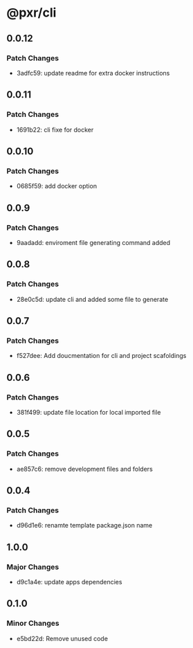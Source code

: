 # @pxr/cli

## 0.0.12

### Patch Changes

- 3adfc59: update readme for extra docker instructions

## 0.0.11

### Patch Changes

- 1691b22: cli fixe for docker

## 0.0.10

### Patch Changes

- 0685f59: add docker option

## 0.0.9

### Patch Changes

- 9aadadd: enviroment file generating command added

## 0.0.8

### Patch Changes

- 28e0c5d: update cli and added some file to generate

## 0.0.7

### Patch Changes

- f527dee: Add doucmentation for cli and project scafoldings

## 0.0.6

### Patch Changes

- 381f499: update file location for local imported file

## 0.0.5

### Patch Changes

- ae857c6: remove development files and folders

## 0.0.4

### Patch Changes

- d96d1e6: renamte template package.json name

## 1.0.0

### Major Changes

- d9c1a4e: update apps dependencies

## 0.1.0

### Minor Changes

- e5bd22d: Remove unused code
